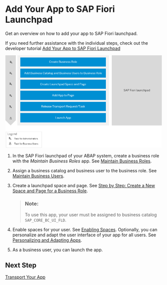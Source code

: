 <!-- loioea41912278ea4525adc3ddd4e4f7988a -->

# Add Your App to SAP Fiori Launchpad

Get an overview on how to add your app to SAP Fiori launchpad.

If you need further assistance with the individual steps, check out the developer tutorial [Add Your App to SAP Fiori Launchpad](add-your-app-to-sap-fiori-launchpad-ea41912.md)

![](images/Launch_Your_App_ABAP_d8b027c.png)

1.  In the SAP Fiori launchpad of your ABAP system, create a business role with the *Maintain Business Roles* app. See [Maintain Business Roles](https://help.sap.com/viewer/a630d57fc5004c6383e7a81efee7a8bb/LATEST/en-US/8980ad05330b4585ab96a8e09cef4688.html).
2.  Assign a business catalog and business user to the business role. See [Maintain Business Users](https://help.sap.com/viewer/a630d57fc5004c6383e7a81efee7a8bb/LATEST/en-US/e40e710321c74f28916affa9ae984bce.html).
3.  Create a launchpad space and page. See [Step by Step: Create a New Space and Page for a Business Role](https://help.sap.com/viewer/4fc8d03390c342da8a60f8ee387bca1a/LATEST/en-US/ab05d9e086554a08af88d6482deb1bcb.html).

    > ### Note:  
    > To use this app, your user must be assigned to business catalog `SAP_CORE_BC_UI_FLD`.

4.  Enable spaces for your user. See [Enabling Spaces](https://help.sap.com/viewer/4fc8d03390c342da8a60f8ee387bca1a/LATEST/en-US/64a5e1675ce7413791a654d2228a90be.html). Optionally, you can personalize and adapt the user interface of your app for all users. See [Personalizing and Adapting Apps](https://help.sap.com/viewer/4fc8d03390c342da8a60f8ee387bca1a/LATEST/en-US/e144c749695545eba5d5479a40357fa6.html).
5.  As a business user, you can launch the app.



<a name="loioea41912278ea4525adc3ddd4e4f7988a__section_brm_kvg_kqb"/>

## Next Step

[Transport Your App](https://help.sap.com/docs/SAP_S4HANA_CLOUD/6aa39f1ac05441e5a23f484f31e477e7/f259607ecde645f1b77bed32815c2db0.html?q=transport%20your%20app)

